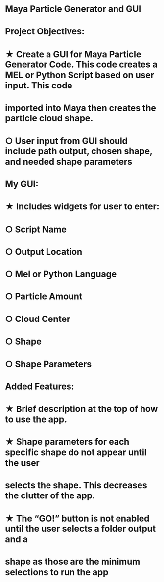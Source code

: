 # Maya Particle Generator and GUI

# Project Objectives:

#  ★ Create a GUI for Maya Particle Generator Code. This code creates a MEL or Python Script based on user input. This code 
# imported into Maya then creates the particle cloud shape.
#   ○ User input from GUI should include path output, chosen shape, and needed shape parameters

# My GUI:

#  ★ Includes widgets for user to enter:
#   ○ Script Name
#   ○ Output Location
#   ○ Mel or Python Language
#   ○ Particle Amount
#   ○ Cloud Center
#   ○ Shape
#   ○ Shape Parameters

# Added Features:

#  ★ Brief description at the top of how to use the app.
#  ★ Shape parameters for each specific shape do not appear until the user 
# selects the shape. This decreases the clutter of the app.
#  ★ The “GO!” button is not enabled until the user selects a folder output and a 
# shape as those are the minimum selections to run the app
